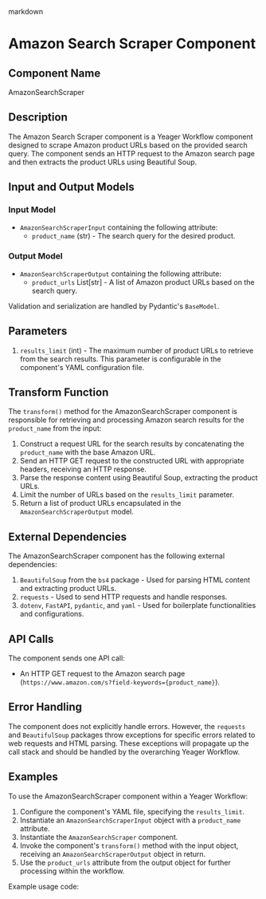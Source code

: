 markdown
# Amazon Search Scraper Component

## Component Name
AmazonSearchScraper

## Description
The Amazon Search Scraper component is a Yeager Workflow component designed to scrape Amazon product URLs based on the provided search query. The component sends an HTTP request to the Amazon search page and then extracts the product URLs using Beautiful Soup.

## Input and Output Models
### Input Model
- `AmazonSearchScraperInput` containing the following attribute:
  - `product_name` (str) - The search query for the desired product.

### Output Model
- `AmazonSearchScraperOutput` containing the following attribute:
  - `product_urls` List[str] - A list of Amazon product URLs based on the search query.

Validation and serialization are handled by Pydantic's `BaseModel`.

## Parameters
1. `results_limit` (int) - The maximum number of product URLs to retrieve from the search results. This parameter is configurable in the component's YAML configuration file.

## Transform Function
The `transform()` method for the AmazonSearchScraper component is responsible for retrieving and processing Amazon search results for the `product_name` from the input:

1. Construct a request URL for the search results by concatenating the `product_name` with the base Amazon URL.
2. Send an HTTP GET request to the constructed URL with appropriate headers, receiving an HTTP response.
3. Parse the response content using Beautiful Soup, extracting the product URLs.
4. Limit the number of URLs based on the `results_limit` parameter.
5. Return a list of product URLs encapsulated in the `AmazonSearchScraperOutput` model.

## External Dependencies
The AmazonSearchScraper component has the following external dependencies:
1. `BeautifulSoup` from the `bs4` package - Used for parsing HTML content and extracting product URLs.
2. `requests` - Used to send HTTP requests and handle responses.
3. `dotenv`, `FastAPI`, `pydantic`, and `yaml` - Used for boilerplate functionalities and configurations.

## API Calls
The component sends one API call:
- An HTTP GET request to the Amazon search page (`https://www.amazon.com/s?field-keywords={product_name}`).

## Error Handling
The component does not explicitly handle errors. However, the `requests` and `BeautifulSoup` packages throw exceptions for specific errors related to web requests and HTML parsing. These exceptions will propagate up the call stack and should be handled by the overarching Yeager Workflow.

## Examples
To use the AmazonSearchScraper component within a Yeager Workflow:

1. Configure the component's YAML file, specifying the `results_limit`.
2. Instantiate an `AmazonSearchScraperInput` object with a `product_name` attribute.
3. Instantiate the `AmazonSearchScraper` component.
4. Invoke the component's `transform()` method with the input object, receiving an `AmazonSearchScraperOutput` object in return.
5. Use the `product_urls` attribute from the output object for further processing within the workflow.

Example usage code:

